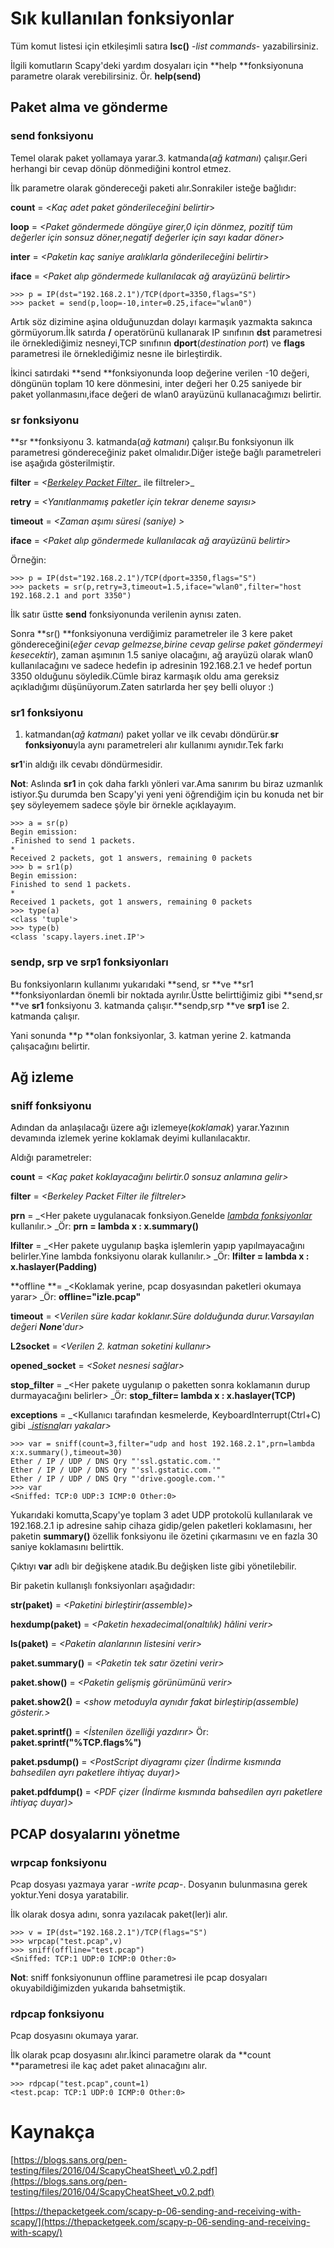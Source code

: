 # Sık kullanılan fonksiyonlar

Tüm komut listesi için etkileşimli satıra **lsc\(\)** -_list commands_- yazabilirsiniz.

İlgili komutların Scapy'deki yardım dosyaları için **help **fonksiyonuna parametre olarak verebilirsiniz. Ör. **help\(send\)**

##

## Paket alma ve gönderme

### send fonksiyonu

Temel olarak paket yollamaya yarar.3. katmanda\(_ağ katmanı_\) çalışır.Geri herhangi bir cevap dönüp dönmediğini kontrol etmez.

İlk parametre olarak göndereceği paketi alır.Sonrakiler isteğe bağlıdır:

**count** = &lt;_Kaç adet paket gönderileceğini belirtir_&gt;

**loop** = _&lt;Paket göndermede döngüye girer,0 için dönmez, pozitif tüm değerler için sonsuz döner,negatif değerler için sayı kadar döner&gt;_

**inter** = _&lt;Paketin kaç saniye aralıklarla gönderileceğini belirtir&gt;_

**iface** = _&lt;Paket alıp göndermede kullanılacak ağ arayüzünü belirtir&gt;_

```
>>> p = IP(dst="192.168.2.1")/TCP(dport=3350,flags="S")
>>> packet = send(p,loop=-10,inter=0.25,iface="wlan0")
```

Artık söz dizimine aşina olduğunuzdan dolayı karmaşık yazmakta sakınca görmüyorum.İlk satırda **/** operatörünü kullanarak IP sınıfının **dst** parametresi ile örneklediğimiz nesneyi,TCP sınıfının **dport**\(_destination port_\) ve **flags** parametresi ile örneklediğimiz nesne ile birleştirdik.

İkinci satırdaki **send **fonksiyonunda loop değerine verilen -10 değeri, döngünün toplam 10 kere dönmesini, inter değeri her 0.25 saniyede bir paket yollanmasını,iface değeri de wlan0 arayüzünü kullanacağımızı belirtir.

### sr fonksiyonu

**sr **fonksiyonu 3. katmanda\(_ağ katmanı_\) çalışır.Bu fonksiyonun ilk parametresi göndereceğiniz paket olmalıdır.Diğer isteğe bağlı parametreleri ise aşağıda gösterilmiştir.

**filter** = _&lt;_[_Berkeley Packet Filter_](https://en.wikipedia.org/wiki/Berkeley_Packet_Filter)_ ile filtreler&gt;_

**retry** = _&lt;Yanıtlanmamış paketler için tekrar deneme sayısı&gt;_

**timeout** = _&lt;Zaman aşımı süresi \(saniye\) &gt;_

**iface** = _&lt;Paket alıp göndermede kullanılacak ağ arayüzünü belirtir&gt;_

Örneğin:

```
>>> p = IP(dst="192.168.2.1")/TCP(dport=3350,flags="S")
>>> packets = sr(p,retry=3,timeout=1.5,iface="wlan0",filter="host 192.168.2.1 and port 3350")
```

İlk satır üstte **send** fonksiyonunda verilenin aynısı zaten.

Sonra **sr\(\) **fonksiyonuna verdiğimiz parametreler ile 3 kere paket göndereceğini\(_eğer cevap gelmezse,birine cevap gelirse paket göndermeyi kesecektir_\), zaman aşımının 1.5 saniye olacağını, ağ arayüzü olarak wlan0 kullanılacağını ve sadece hedefin ip adresinin 192.168.2.1 ve hedef portun 3350 olduğunu söyledik.Cümle biraz karmaşık oldu ama gereksiz açıkladığımı düşünüyorum.Zaten satırlarda her şey belli oluyor :\)

### sr1 fonksiyonu

1. katmandan\(_ağ katmanı_\) paket yollar ve ilk cevabı döndürür.**sr fonksiyonu**yla aynı parametreleri alır kullanımı aynıdır.Tek farkı

**sr1**'in aldığı ilk cevabı döndürmesidir.

**Not**: Aslında **sr1** in çok daha farklı yönleri var.Ama sanırım bu biraz uzmanlık istiyor.Şu durumda ben Scapy'yi yeni yeni öğrendiğim için bu konuda net bir şey söyleyemem sadece şöyle bir örnekle açıklayayım.

```
>>> a = sr(p)
Begin emission:
.Finished to send 1 packets.
*
Received 2 packets, got 1 answers, remaining 0 packets
>>> b = sr1(p)
Begin emission:
Finished to send 1 packets.
*
Received 1 packets, got 1 answers, remaining 0 packets
>>> type(a)
<class 'tuple'>
>>> type(b)
<class 'scapy.layers.inet.IP'>
```

### sendp, srp ve srp1 fonksiyonları

Bu fonksiyonların kullanımı yukarıdaki **send, sr **ve **sr1 **fonksiyonlardan önemli bir noktada ayrılır.Üstte belirttiğimiz gibi **send,sr **ve **sr1** fonksiyonu 3. katmanda çalışır.**sendp,srp **ve **srp1** ise 2. katmanda çalışır.

Yani sonunda **p **olan fonksiyonlar, 3. katman yerine 2. katmanda çalışacağını belirtir.

##

## Ağ izleme

### sniff fonksiyonu

Adından da anlaşılacağı üzere ağı izlemeye\(_koklamak_\) yarar.Yazının devamında izlemek yerine koklamak deyimi kullanılacaktır.

Aldığı parametreler:

**count** = _&lt;Kaç paket koklayacağını belirtir.0 sonsuz anlamına gelir&gt;_

**filter** = _&lt;Berkeley Packet Filter ile filtreler&gt;_

**prn** = _&lt;Her pakete uygulanacak fonksiyon.Genelde _[_lambda fonksiyonlar_](http://belgeler.istihza.com/py3/ileri_fonksiyonlar.html#lambda-fonksiyonlari)_ kullanılır.&gt; _Ör: **prn = lambda x : x.summary\(\)**

**lfilter** = _&lt;Her pakete uygulanıp başka işlemlerin yapıp yapılmayacağını belirler.Yine lambda fonksiyonu olarak kullanılır.&gt; _Ör: **lfilter = lambda x : x.haslayer\(Padding\)**

**offline **= _&lt;Koklamak yerine, pcap dosyasından paketleri okumaya yarar&gt; _Ör: **offline="izle.pcap"**

**timeout** = _&lt;Verilen süre kadar koklanır.Süre dolduğunda durur.Varsayılan değeri **None**'dur&gt;_

**L2socket** = _&lt;Verilen 2. katman soketini kullanır&gt;_

**opened\_socket** = _&lt;Soket nesnesi sağlar&gt;_

**stop\_filter** = _&lt;Her pakete uygulanıp o paketten sonra koklamanın durup durmayacağını belirler&gt; _Ör: **stop\_filter= lambda x : x.haslayer\(TCP\)**

**exceptions** = _&lt;Kullanıcı tarafından kesmelerde, KeyboardInterrupt\(Ctrl+C\) gibi _[_istisna_](http://www.istihza.com/resmi/py3/kilavuz/errors.html#istisnalar)_ları yakalar&gt;_

```
>>> var = sniff(count=3,filter="udp and host 192.168.2.1",prn=lambda x:x.summary(),timeout=30)
Ether / IP / UDP / DNS Qry "'ssl.gstatic.com.'"
Ether / IP / UDP / DNS Qry "'ssl.gstatic.com.'"
Ether / IP / UDP / DNS Qry "'drive.google.com.'"
>>> var
<Sniffed: TCP:0 UDP:3 ICMP:0 Other:0>
```

Yukarıdaki komutta,Scapy'ye toplam 3 adet UDP protokolü kullanılarak ve 192.168.2.1 ip adresine sahip cihaza gidip/gelen paketleri koklamasını, her paketin **summary\(\)** özellik fonksiyonu ile özetini çıkarmasını ve en fazla 30 saniye koklamasını belirttik.

Çıktıyı **var** adlı bir değişkene atadık.Bu değişken liste gibi yönetilebilir.

Bir paketin kullanışlı fonksiyonları aşağıdadır:

**str\(paket\)** = _&lt;Paketini birleştirir\(assemble\)&gt;_

**hexdump\(paket\)** = _&lt;Paketin hexadecimal\(onaltılık\) hâlini verir&gt;_

**ls\(paket\)** = _&lt;Paketin alanlarının listesini verir&gt;_

**paket.summary\(\)** = _&lt;Paketin tek satır özetini verir&gt;_

**paket.show\(\)** = _&lt;Paketin gelişmiş görünümünü verir&gt;_

**paket.show2\(\)** = _&lt;show metoduyla aynıdır fakat birleştirip\(assemble\) gösterir.&gt;_

**paket.sprintf\(\)** = _&lt;İstenilen özelliği yazdırır&gt;_ Ör: **paket.sprintf\("%TCP.flags%"\)**

**paket.psdump\(\)** = _&lt;PostScript diyagramı çizer \(İndirme kısmında bahsedilen ayrı paketlere ihtiyaç duyar\)&gt;_

**paket.pdfdump\(\)** = _&lt;PDF çizer \(İndirme kısmında bahsedilen ayrı paketlere ihtiyaç duyar\)&gt;_

##

## PCAP dosyalarını yönetme

### wrpcap fonksiyonu

Pcap dosyası yazmaya yarar -_write pcap_-. Dosyanın bulunmasına gerek yoktur.Yeni dosya yaratabilir.

İlk olarak dosya adını, sonra yazılacak paket\(ler\)i alır.

```
>>> v = IP(dst="192.168.2.1")/TCP(flags="S")
>>> wrpcap("test.pcap",v)
>>> sniff(offline="test.pcap")
<Sniffed: TCP:1 UDP:0 ICMP:0 Other:0>
```

**Not**: sniff fonksiyonunun offline parametresi ile pcap dosyaları okuyabildiğimizden yukarıda bahsetmiştik.

### rdpcap fonksiyonu

Pcap dosyasını okumaya yarar.

İlk olarak pcap dosyasını alır.İkinci parametre olarak da **count **parametresi ile kaç adet paket alınacağını alır.

```
>>> rdpcap("test.pcap",count=1)
<test.pcap: TCP:1 UDP:0 ICMP:0 Other:0>
```





# Kaynakça

[https://blogs.sans.org/pen-testing/files/2016/04/ScapyCheatSheet\_v0.2.pdf](https://blogs.sans.org/pen-testing/files/2016/04/ScapyCheatSheet_v0.2.pdf)

[https://thepacketgeek.com/scapy-p-06-sending-and-receiving-with-scapy/](https://thepacketgeek.com/scapy-p-06-sending-and-receiving-with-scapy/)

